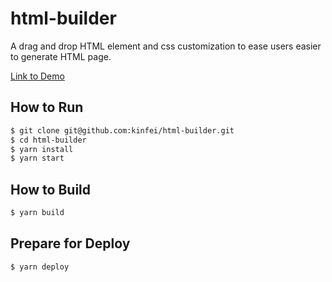 # html-builder

A drag and drop HTML element and css customization to ease users easier to generate HTML page.

[Link to Demo](https://helptobuild-da991.web.app/)

## How to Run

```bash
$ git clone git@github.com:kinfei/html-builder.git
$ cd html-builder
$ yarn install
$ yarn start
```

## How to Build

```bash
$ yarn build
```

## Prepare for Deploy

```bash
$ yarn deploy
```
